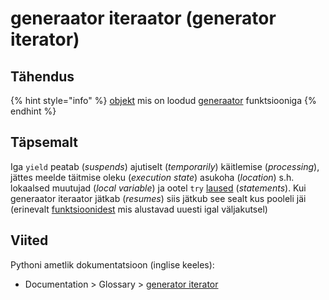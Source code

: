 # generaator iteraator \(generator iterator\)

## Tähendus

{% hint style="info" %}
[objekt](objekt-object.md) mis on loodud [generaator](generaator-generator.md) funktsiooniga
{% endhint %}

## Täpsemalt

Iga `yield` peatab \(_suspends_\) ajutiselt \(_temporarily_\) käitlemise \(_processing_\), jättes meelde täitmise oleku \(_execution state_\) asukoha \(_location_\) s.h. lokaalsed muutujad \(_local variable_\) ja ootel `try` [laused](lause-statement.md) \(_statements_\). Kui generaator iteraator jätkab \(_resumes_\) siis jätkub see sealt kus pooleli jäi \(erinevalt [funktsioonidest](funktsioon-function.md) mis alustavad uuesti igal väljakutsel\)

## Viited

Pythoni ametlik dokumentatsioon \(inglise keeles\):

* Documentation &gt; Glossary &gt; [generator iterator](https://docs.python.org/3/glossary.html#term-generator-iterator)

